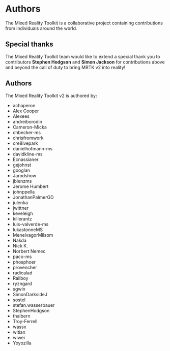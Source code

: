 # Authors

The Mixed Reality Toolkit is a collaborative project containing contributions from individuals around the world.

## Special thanks

The Mixed Reality Toolkit team would like to extend a special thank you to contributors **Stephen Hodgson** and **Simon Jackson** for contributions above and beyond the call of duty to bring MRTK v2 into reality!

## Authors

The Mixed Reality Toolkit v2 is authored by:

- achaperon
- Alex Cooper
- Alexees
- andreiborodin
- Cameron-Micka
- chbecker-ms
- chrisfromwork
- cre8ivepark
- danielhofmann-ms
- davidkline-ms
- Ecnassianer
- gejohnst
- googlan
- Jarodshow
- jbienzms
- Jerome Humbert
- johnppella
- JonathanPalmerGD
- julenka
- jwittner
- keveleigh
- killerantz
- luis-valverde-ms
- lukastonneMS
- MenelvagorMilsom
- Nakda
- Nick K.
- Norbert Nemec
- paco-ms
- phosphoer
- provencher
- radicalad
- Railboy
- ryzngard
- sgwin
- SimonDarksideJ
- sostel
- stefan.wasserbauer
- StephenHodgson
- thalbern
- Troy-Ferrell
- wassx
- witian
- wiwei
- Yoyozilla

